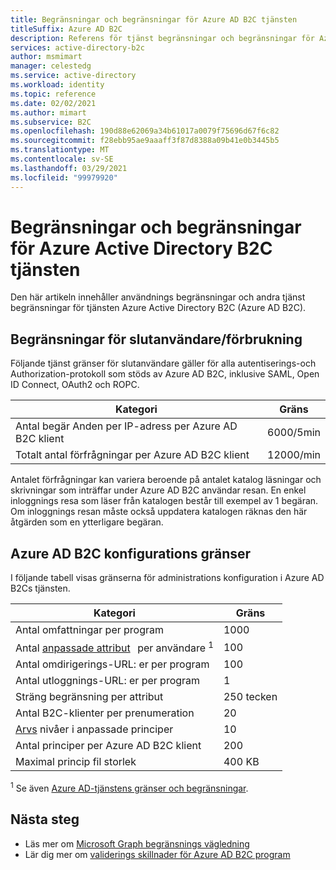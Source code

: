 ```yaml
---
title: Begränsningar och begränsningar för Azure AD B2C tjänsten
titleSuffix: Azure AD B2C
description: Referens för tjänst begränsningar och begränsningar för Azure Active Directory B2C tjänst.
services: active-directory-b2c
author: msmimart
manager: celestedg
ms.service: active-directory
ms.workload: identity
ms.topic: reference
ms.date: 02/02/2021
ms.author: mimart
ms.subservice: B2C
ms.openlocfilehash: 190d88e62069a34b61017a0079f75696d67f6c82
ms.sourcegitcommit: f28ebb95ae9aaaff3f87d8388a09b41e0b3445b5
ms.translationtype: MT
ms.contentlocale: sv-SE
ms.lasthandoff: 03/29/2021
ms.locfileid: "99979920"
---
```

# <a name="azure-active-directory-b2c-service-limits-and-restrictions"></a>Begränsningar och begränsningar för Azure Active Directory B2C tjänsten

Den här artikeln innehåller användnings begränsningar och andra tjänst begränsningar för tjänsten Azure Active Directory B2C (Azure AD B2C).

## <a name="end-userconsumption-related-limits"></a>Begränsningar för slutanvändare/förbrukning

Följande tjänst gränser för slutanvändare gäller för alla autentiserings-och Authorization-protokoll som stöds av Azure AD B2C, inklusive SAML, Open ID Connect, OAuth2 och ROPC.

|Kategori |Gräns    |
|---------|---------|
|Antal begär Anden per IP-adress per Azure AD B2C klient       |6000/5min          |
|Totalt antal förfrågningar per Azure AD B2C klient     |12000/min          |

Antalet förfrågningar kan variera beroende på antalet katalog läsningar och skrivningar som inträffar under Azure AD B2C användar resan. En enkel inloggnings resa som läser från katalogen består till exempel av 1 begäran. Om inloggnings resan måste också uppdatera katalogen räknas den här åtgärden som en ytterligare begäran.

## <a name="azure-ad-b2c-configuration-limits"></a>Azure AD B2C konfigurations gränser

I följande tabell visas gränserna för administrations konfiguration i Azure AD B2Cs tjänsten.

|Kategori  |Gräns  |
|---------|---------|
|Antal omfattningar per program        |1000          |
|Antal [anpassade attribut](user-profile-attributes.md#extension-attributes)   per användare <sup>1</sup>       |100         |
|Antal omdirigerings-URL: er per program       |100         |
|Antal utloggnings-URL: er per program        |1          |
|Sträng begränsning per attribut      |250 tecken          |
|Antal B2C-klienter per prenumeration      |20         |
|[Arvs](custom-policy-overview.md#inheritance-model) nivåer i anpassade principer     |10         |
|Antal principer per Azure AD B2C klient      |200          |
|Maximal princip fil storlek      |400 KB          |

<sup>1</sup> Se även [Azure AD-tjänstens gränser och begränsningar](../active-directory/enterprise-users/directory-service-limits-restrictions.md).

## <a name="next-steps"></a>Nästa steg

- Läs mer om [Microsoft Graph begränsnings vägledning](/graph/throttling) 
- Lär dig mer om [validerings skillnader för Azure AD B2C program](../active-directory/develop/supported-accounts-validation.md)













